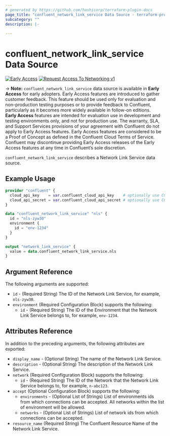 ```yaml
---
# generated by https://github.com/hashicorp/terraform-plugin-docs
page_title: "confluent_network_link_service Data Source - terraform-provider-confluent"
subcategory: ""
description: |-
   
---
```


# confluent_network_link_service Data Source

[![Early Access](https://img.shields.io/badge/Lifecycle%20Stage-Early%20Access-%2300afba)](https://docs.confluent.io/cloud/current/api.html#section/Versioning/API-Lifecycle-Policy)
[![Request Access To Networking v1](https://img.shields.io/badge/-Request%20Access%20To%20Networking%20v1-%23bc8540)](mailto:ccloud-api-access+networking-v1-early-access@confluent.io?subject=Request%20to%20join%20networking/v1%20API%20Early%20Access&body=I%E2%80%99d%20like%20to%20join%20the%20Confluent%20Cloud%20API%20Early%20Access%20for%20networking/v1%20to%20provide%20early%20feedback%21%20My%20Cloud%20Organization%20ID%20is%20%3Cretrieve%20from%20https%3A//confluent.cloud/settings/billing/payment%3E.)

-> **Note:** `confluent_network_link_service` data source is available in **Early Access** for early adopters. Early Access features are introduced to gather customer feedback. This feature should be used only for evaluation and non-production testing purposes or to provide feedback to Confluent, particularly as it becomes more widely available in follow-on editions.  
**Early Access** features are intended for evaluation use in development and testing environments only, and not for production use. The warranty, SLA, and Support Services provisions of your agreement with Confluent do not apply to Early Access features. Early Access features are considered to be a Proof of Concept as defined in the Confluent Cloud Terms of Service. Confluent may discontinue providing Early Access releases of the Early Access features at any time in Confluent’s sole discretion.

`confluent_network_link_service` describes a Network Link Service data source.

## Example Usage

```terraform
provider "confluent" {
  cloud_api_key    = var.confluent_cloud_api_key    # optionally use CONFLUENT_CLOUD_API_KEY env var
  cloud_api_secret = var.confluent_cloud_api_secret # optionally use CONFLUENT_CLOUD_API_SECRET env var
}

data "confluent_network_link_service" "nls" {
  id = "nls-zyw30"
  environment {
    id = "env-1234"
  }
}

output "network_link_service" {
  value = data.confluent_network_link_service.nls
}
```

<!-- schema generated by tfplugindocs -->
## Argument Reference

The following arguments are supported:

- `id` - (Required String) The ID of the Network Link Service, for example, `nls-zyw30`.
- `environment` (Required Configuration Block) supports the following:
    - `id` - (Required String) The ID of the Environment that the Network Link Service belongs to, for example, `env-1234`.

## Attributes Reference

In addition to the preceding arguments, the following attributes are exported:

- `display_name` - (Optional String) The name of the Network Link Service.
- `description` - (Optional String) The description of the Network Link Service.
- `network` (Required Configuration Block) supports the following:
    - `id` - (Required String) The ID of the Network that the Network Link Service belongs to, for example, `n-abc123`.
- `accept` (Optional Configuration Block) supports the following:
    - `environments` - (Optional List of Strings) List of environments ids from which connections can be accepted. All networks within the list of environment will be allowed.
    - `networks` - (Optional List of Strings) List of network ids from which connections can be accepted.
- `resource_name` (Required String) The Confluent Resource Name of the Network Link Service.
